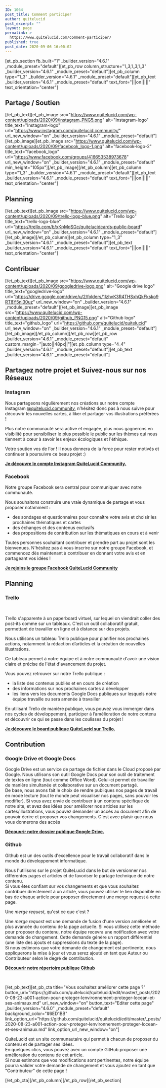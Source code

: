 ```yaml
---
ID: 1064
post_title: Comment participer
author: quitelucid
post_excerpt: ""
layout: page
permalink: >
  https://www.quitelucid.com/comment-participer/
published: true
post_date: 2020-09-06 16:00:02
---
```

[et_pb_section fb_built="1" _builder_version="4.6.1" _module_preset="default"][et_pb_row column_structure="1_3,1_3,1_3" _builder_version="4.6.1" _module_preset="default"][et_pb_column type="1_3" _builder_version="4.6.1" _module_preset="default"][et_pb_text _builder_version="4.6.1" _module_preset="default" text_font="|||on|||||" text_orientation="center"]<h2><strong>Partage / Soutien</strong></h2>[/et_pb_text][et_pb_image src="https://www.quitelucid.com/wp-content/uploads/2020/09/instagram_PNG5.png" alt="Instagram-logo" title_text="Instagram-logo" url="https://www.instagram.com/quitelucid.community/" url_new_window="on" _builder_version="4.6.1" _module_preset="default"][/et_pb_image][et_pb_image src="https://www.quitelucid.com/wp-content/uploads/2020/09/facebook_logo-1.png" alt="facebook-logo-2" title_text="facebook_logo" url="https://www.facebook.com/groups/416653538973678" url_new_window="on" _builder_version="4.6.1" _module_preset="default" min_height="105px"][/et_pb_image][/et_pb_column][et_pb_column type="1_3" _builder_version="4.6.1" _module_preset="default"][et_pb_text _builder_version="4.6.1" _module_preset="default" text_font="|||on|||||" text_orientation="center"]<h2><strong>Planning</strong></h2>[/et_pb_text][et_pb_image src="https://www.quitelucid.com/wp-content/uploads/2020/09/trello-logo-blue.png" alt="Trello logo" title_text="trello-logo-blue" url="https://trello.com/b/xKpMqSGc/quitelucidcards-public-board" url_new_window="on" _builder_version="4.6.1" _module_preset="default"][/et_pb_image][/et_pb_column][et_pb_column type="1_3" _builder_version="4.6.1" _module_preset="default"][et_pb_text _builder_version="4.6.1" _module_preset="default" text_font="|||on|||||" text_orientation="center"]<h2><strong>Contribuer</strong></h2>[/et_pb_text][et_pb_image src="https://www.quitelucid.com/wp-content/uploads/2020/09/googledrive-logo.png" alt="Google drive logo" title_text="googledrive-logo" url="https://drive.google.com/drive/u/2/folders/1IzhvK3R4THSxhQkFksko9RT8Y5nl30uz" url_new_window="on" _builder_version="4.6.1" _module_preset="default"][/et_pb_image][et_pb_image src="https://www.quitelucid.com/wp-content/uploads/2020/09/github_PNG15.png" alt="Github logo" title_text="github_logo" url="https://github.com/quitelucid/quitelucid" url_new_window="on" _builder_version="4.6.1" _module_preset="default"][/et_pb_image][/et_pb_column][/et_pb_row][et_pb_row _builder_version="4.6.1" _module_preset="default" custom_margin="|auto||48px||"][et_pb_column type="4_4" _builder_version="4.6.1" _module_preset="default"][et_pb_text _builder_version="4.6.1" _module_preset="default"]<h2><strong>Partagez notre projet et Suivez-nous sur nos Réseaux</strong></h2>
<h3><strong></strong></h3>
<h3>Instagram</h3>
<p><strong></strong></p>
<p><span style="font-size: 14px;">Nous partageons régulièrement nos créations sur notre compte Instagram <a href="https://www.instagram.com/quitelucid.community/">@quitelucid.community</a>, n’hésitez donc pas à nous suivre pour découvrir les nouvelles cartes, à liker et partager vos illustrations préférées !</span></p>
<p>Plus notre communauté sera active et engagée, plus nous gagnerons en visibilité pour sensibiliser le plus possible le public sur les thèmes qui nous tiennent à cœur à savoir les enjeux écologiques et l'éthique.</p>
<p><span style="font-weight: 400;">Votre soutien vos de l'or ! Il nous donnera de la force pour rester motivés et continuer à poursuivre ce beau projet :)</span></p>
<p><strong><a href="https://www.instagram.com/quitelucid.community/">Je découvre le compte Instagram QuiteLucid Community.</a></strong></p>
<p><strong></strong></p>
<h3>Facebook</h3>
<p><span style="font-weight: 400;"></span></p>
<p><span style="font-weight: 400;">Notre groupe Facebook sera </span><span style="font-weight: 400;">central pour communiquer </span><span style="font-weight: 400;">avec notre communauté.</span></p>
<p><span style="font-weight: 400;">Nous souhaitons construire une vraie dynamique de partage et vous proposer notamment :</span></p>
<ul>
<li style="font-weight: 400;"><span style="font-weight: 400;">des sondages et questionnaires pour connaître votre avis et choisir les prochaines thématiques et cartes</span></li>
<li style="font-weight: 400;"><span style="font-weight: 400;">des échanges et des contenus exclusifs</span></li>
<li style="font-weight: 400;"><span style="font-weight: 400;">des propositions de contribution sur les thématiques en cours et à venir</span></li>
</ul>
<p>Toutes personnes souhaitant contribuer et prendre part au projet sont les bienvenues. N'hésitez pas à vous inscrire sur notre groupe Facebook, et commencez dès maintenant à contribuer en donnant votre avis et en partageant vos idées !</p>
<p><a href="https://www.facebook.com/groups/416653538973678"><strong>Je rejoins le groupe Facebook QuiteLucid Community</strong></a></p>
<p><strong></strong></p>
<h2><strong>Planning</strong></h2>
<h3><strong></strong></h3>
<h3>Trello</h3>
<p>&nbsp;</p>
<p>Trello s'apparente à un paperboard virtuel, sur lequel on viendrait coller des post-its comme sur un tableaux. C'est un outil collaboratif gratuit, permettant de travailler en ligne et à distance sur des projets.</p>
<p><span style="font-weight: 400;">Nous utilisons un tableau Trello publique pour planifier nos prochaines actions, notamment la rédaction d’articles et la création de nouvelles illustrations. </span></p>
<p><span style="font-size: 14px;">Ce tableau permet à notre équipe et à notre communauté d'avoir une vision claire et précise de l'état d'avancement du projet.</span></p>
<p>Vous pouvez retrouver sur notre Trello publique :</p>
<ul>
<li><span style="font-weight: 400;">la liste des </span><span style="font-weight: 400;">contenus publiés et en cours de création</span></li>
<li><span style="font-weight: 400;">des informations </span><span style="font-weight: 400;">sur nos prochaines </span><span style="font-weight: 400;">cartes à développer</span></li>
<li><span style="font-weight: 400;">les liens vers</span><span style="font-weight: 400;"> les documents Google Docs</span><span style="font-weight: 400;"> publiques sur lesquels notre équipe travaille ou sera </span><span style="font-weight: 400;">amenée</span><span style="font-weight: 400;"> à travailler</span></li>
</ul>
<p><span style="font-weight: 400;">En utilisant Trello de manière publique, </span><span style="font-weight: 400;">vous pouvez vous immerger </span><span style="font-weight: 400;">dans nos cycles de développement, </span><span style="font-weight: 400;">participer</span><span style="font-weight: 400;"> à l’amélioration de notre contenu</span><span style="font-weight: 400;"> et découvrir ce qui se passe dans les coulisses du projet !</span></p>
<p><a href="https://trello.com/b/xKpMqSGc/quitelucidcards-public-board"><strong>Je découvre le board publique QuiteLucid sur Trello.</strong></a></p>
<p><strong></strong></p>
<h2><strong>Contribution</strong></h2>
<h3></h3>
<h3>Google Drive et Google Docs</h3>
<p><span style="font-weight: 400;"></span></p>
<p><span style="font-weight: 400;">Google </span><span style="font-weight: 400;">Drive est un service de partage de fichier dans le Cloud proposé par Google. Nous utilisons son outil Google Docs</span><span style="font-weight: 400;"> pour son outil de traitement </span><span style="font-weight: 400;">de textes en ligne (tout comme Office Word). Celui-ci</span><span style="font-weight: 400;"> permet de travailler de manière simultanée</span><span style="font-weight: 400;"> et collaborative </span><span style="font-weight: 400;">sur un document partagé.</span><br /><span style="font-weight: 400;">De base, nous avons fait le choix de </span><span style="font-weight: 400;">rendre publiques</span><span style="font-weight: 400;"> nos pages de travail </span><span style="font-weight: 400;">en mode lecture (tout le monde peut visualiser nos pages, sans pouvoir les modifier)</span><span style="font-weight: 400;">. Si vous avez envie de contribuer à un contenu spécifique de notre site, et avez des idées pour améliorer nos articles sur les cartes/illustrations, vous pouvez demander un accès au document afin de pouvoir écrire et proposer vos changements. C'est avec plaisir que nous vous donnerons des accès </span></p>
<p><strong><a href="https://drive.google.com/drive/u/2/folders/1IzhvK3R4THSxhQkFksko9RT8Y5nl30uz">Découvrir notre dossier publique Google Drive.</a></strong></p>
<h3>Github</h3>
<p><span style="font-size: 14px;">Github est un des outils d'excellence pour le travail collaboratif dans le monde du développement informatique.</span></p>
<p>Nous l'utilisons sur le projet QuiteLucid dans le but de versionner nos différentes pages et articles et de favoriser le partage technique de notre contenu.<br /> Si vous êtes confiant sur vos changements et que vous souhaitez contribuer directement à un article, vous pouvez utiliser le lien disponible en bas de chaque article pour proposer directement une merge request à cette page.</p>
<p>Une <em>merge request</em>, qu'est ce que c'est ?</p>
<p>Une <em>merge request</em> est une demande de fusion d'une version améliorée et plus avancée du contenu de la page actuelle. Si vous utilisez cette méthode pour proposer du contenu, notre équipe recevra une notification avec votre demande de changement. Cette demande génère un rapport différentiel (une liste des ajouts et suppressions du texte de la page).<br /> Si nous estimons que votre demande de changement est pertinente, nous appliquerons la mise à jour et vous serez ajouté en tant que Auteur ou Contributeur selon le degré de contribution.</p>
<p><a href="https://github.com/quitelucid/quitelucid"><strong>Découvrir notre répertoire publique Github</strong></a></p>
<p>&nbsp;</p>[/et_pb_text][et_pb_cta title="Vous souhaitez améliorer cette page ?" button_url="https://github.com/quitelucid/quitelucid/edit/master/_posts/2020-08-23-a001-action-pour-proteger-lenvironnement-proteger-locean-et-ses-animaux.md" url_new_window="on" button_text="Editer cette page" _builder_version="4.6.0" _module_preset="default" background_color="#6ED1BB" link_option_url="https://github.com/quitelucid/quitelucid/edit/master/_posts/2020-08-23-a001-action-pour-proteger-lenvironnement-proteger-locean-et-ses-animaux.md" link_option_url_new_window="on"]<p>QuiteLucid est un site communautaire qui permet à chacun de proposer du contenu et de partager ses idées.<br /> En quelques clics, vous pouvez avec un compte GitHub proposer une amélioration du contenu de cet article.<br /> Si nous estimons que vos modifications sont pertinentes, notre équipe pourra valider votre demande de changement et vous ajoutez en tant que "Contributeur" de cette page !</p>[/et_pb_cta][/et_pb_column][/et_pb_row][/et_pb_section]